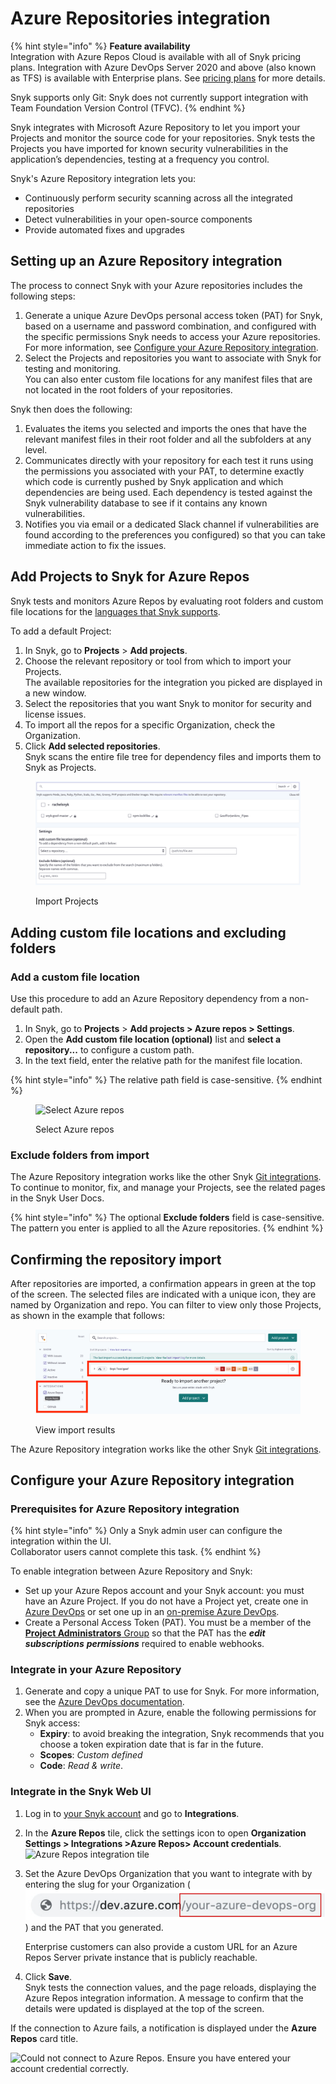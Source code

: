# Azure Repositories integration

{% hint style="info" %}
**Feature availability**\
Integration with Azure Repos Cloud is available with all of Snyk pricing plans. Integration with Azure DevOps Server 2020 and above (also known as TFS) is available with Enterprise plans. See [pricing plans](https://snyk.io/plans/) for more details.

Snyk supports only Git: Snyk does not currently support integration with Team Foundation Version Control (TFVC).
{% endhint %}

Snyk integrates with Microsoft Azure Repository to let you import your Projects and monitor the source code for your repositories. Snyk tests the Projects you have imported for known security vulnerabilities in the application’s dependencies, testing at a frequency you control.

Snyk's Azure Repository integration lets you:

* Continuously perform security scanning across all the integrated repositories
* Detect vulnerabilities in your open-source components
* Provide automated fixes and upgrades

## Setting up an Azure Repository integration

The process to connect Snyk with your Azure repositories includes the following steps:

1. Generate a unique Azure DevOps personal access token (PAT) for Snyk, based on a username and password combination, and configured with the specific permissions Snyk needs to access your Azure repositories.\
   For more information, see [Configure your Azure Repository integration](azure-repositories-integration.md#configure-your-azure-repository-integration).
2. Select the Projects and repositories you want to associate with Snyk for testing and monitoring.\
   You can also enter custom file locations for any manifest files that are not located in the root folders of your repositories.

Snyk then does the following:

1. Evaluates the items you selected and imports the ones that have the relevant manifest files in their root folder and all the subfolders at any level.
2. Communicates directly with your repository for each test it runs using the permissions you associated with your PAT, to determine exactly which code is currently pushed by Snyk application and which dependencies are being used. Each dependency is tested against the Snyk vulnerability database to see if it contains any known vulnerabilities.
3. Notifies you via email or a dedicated Slack channel if vulnerabilities are found according to the preferences you configured) so that you can take immediate action to fix the issues.

## Add Projects to Snyk for Azure Repos

Snyk tests and monitors Azure Repos by evaluating root folders and custom file locations for the [languages that Snyk supports](../../scan-application-code/snyk-open-source/snyk-open-source-supported-languages-and-package-managers/).

To add a default Project:

1. In Snyk, go to **Projects** > **Add projects**.
2. Choose the relevant repository or tool from which to import your Projects.\
   The available repositories for the integration you picked are displayed in a new window.
3. Select the repositories that you want Snyk to monitor for security and license issues.
4. To import all the repos for a specific Organization, check the Organization.
5. Click **Add selected repositories**.\
   Snyk scans the entire file tree for dependency files and imports them to Snyk as Projects.

<div align="left">

<figure><img src="../../.gitbook/assets/uuid-cae3b5b8-6971-406c-3c00-91c9d1a570a2-en (1).png" alt="Import Projects"><figcaption><p>Import Projects</p></figcaption></figure>

</div>

## Adding custom file locations and excluding folders

### Add a custom file location

Use this procedure to add an Azure Repository dependency from a non-default path.

1. In Snyk, go to **Projects** > **Add projects > Azure repos > Settings**.
2. Open the **Add custom file location (optional)** list and **select a repository...** to configure a custom path.
3. In the text field, enter the relative path for the manifest file location.

{% hint style="info" %}
The relative path field is case-sensitive.
{% endhint %}

<div align="left">

<figure><img src="../../.gitbook/assets/azure_custom_repo-11aug2022.png" alt="Select Azure repos" width="563"><figcaption><p>Select Azure repos</p></figcaption></figure>

</div>

### Exclude folders from import

The Azure Repository integration works like the other Snyk [Git integrations](./). To continue to monitor, fix, and manage your Projects, see the related pages in the Snyk User Docs.

{% hint style="info" %}
The optional **Exclude folders** field is case-sensitive. The pattern you enter is applied to all the Azure repositories.
{% endhint %}

## **Confirming the repository import**

After repositories are imported, a confirmation appears in green at the top of the screen. The selected files are indicated with a unique icon, they are named by Organization and repo. You can filter to view only those Projects, as shown in the example that follows:

<div align="left">

<figure><img src="../../.gitbook/assets/image (22) (2) (1) (1) (1) (1) (1) (1).png" alt="View import results"><figcaption><p>View import results</p></figcaption></figure>

</div>

The Azure Repository integration works like the other Snyk [Git integrations](./).

## Configure your Azure Repository integration

### Prerequisites for Azure Repository integration

{% hint style="info" %}
Only a Snyk admin user can configure the integration within the UI.\
Collaborator users cannot complete this task.
{% endhint %}

To enable integration between Azure Repository and Snyk:

* Set up your Azure Repos account and your Snyk account: you must have an Azure Project. If you do not have a Project yet, create one in [Azure DevOps](https://docs.microsoft.com/en-us/azure/devops/user-guide/sign-up-invite-teammates?view=azure-devops) or set one up in an [on-premise Azure DevOps](https://docs.microsoft.com/en-us/azure/devops/organizations/projects/create-project?view=azure-devops).
* &#x20;Create a Personal Access Token (PAT). You must be a member of the [**Project Administrators** Group](https://docs.microsoft.com/en-us/azure/devops/organizations/security/change-project-level-permissions?view=azure-devops) so that the PAT has the _**edit**_ _**subscriptions**_ _**permissions**_ required to enable webhooks.

### **Integrate in your Azure Repository**

1. Generate and copy a unique PAT to use for Snyk. For more information, see the [Azure DevOps documentation](https://docs.microsoft.com/en-us/azure/devops/organizations/accounts/use-personal-access-tokens-to-authenticate?view=azure-devops).
2. When you are prompted in Azure, enable the following permissions for Snyk access:
   * **Expiry**: to avoid breaking the integration, Snyk recommends that you choose a token expiration date that is far in the future.
   * **Scopes**: _Custom defined_
   * **Code**: _Read & write_.

### Integrate in the Snyk Web UI

1. Log in to [your Snyk account](https://app.snyk.io) and go to **Integrations**.
2. In the **Azure Repos** tile, click the settings icon to open **Organization Settings > Integrations >Azure Repos> Account credentials**.\
   <img src="../../.gitbook/assets/integrations -azure_repo_tile-11aug2022.png" alt="Azure Repos integration tile" data-size="original">
3.  Set the Azure DevOps Organization that you want to integrate with by entering the slug for your Organization (![https://dev.azure.com/your-azure-devops-org with your-azure-devops-org highlighted](<../../.gitbook/assets/image (127) (1) (1) (1).png>)) and the PAT that you generated.

    Enterprise customers can also provide a custom URL for an Azure Repos Server private instance that is publicly reachable.
4. Click **Save**.\
   Snyk tests the connection values, and the page reloads, displaying the Azure Repos integration information. A message to confirm that the details were updated is displayed at the top of the screen.

If the connection to Azure fails, a notification is displayed under the **Azure Repos** card title.

<img src="../../.gitbook/assets/azure-no-connect_31july2022.png" alt="Could not connect to Azure Repos. Ensure you have entered your account credential correctly." data-size="original">
